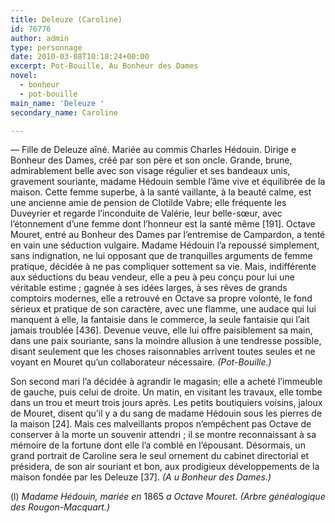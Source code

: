 ```yaml
---
title: Deleuze (Caroline)
id: 76776
author: admin
type: personnage
date: 2010-03-08T10:18:24+00:00
excerpt: Pot-Bouille, Au Bonheur des Dames
novel:
  - bonheur
  - pot-bouille
main_name: 'Deleuze '
secondary_name: Caroline

---
```

— Fille de Deleuze aîné. Mariée au commis Charles Hédouin. Dirige e Bonheur des Dames, créé par son père et son oncle. Grande, brune, admirablement belle avec son visage régulier et ses bandeaux unis, gravement souriante, madame Hédouin semble l&rsquo;âme vive et équilibrée de la maison. Cette femme superbe, à la santé vaillante, à la beauté calme, est une ancienne amie de pension de Clotilde Vabre; elle fréquente les Duveyrier et regarde l&rsquo;inconduite de Valérie, leur belle-sœur, avec l&rsquo;étonnement d&rsquo;une femme dont l&rsquo;honneur est la santé même [191]. Octave Mouret, entré au Bonheur des Dames par l&rsquo;entremise de Campardon, a tenté en vain une séduction vulgaire. Madame Hédouin l&rsquo;a repoussé simplement, sans indignation, ne lui opposant que de tranquilles arguments de femme pratique, décidée à ne pas compliquer sottement sa vie. Mais, indifférente aux séductions du beau vendeur, elle a peu à peu conçu pour lui une véritable estime ; gagnée à ses idées larges, à ses rêves de grands comptoirs modernes, elle a retrouvé en Octave sa propre volonté, le fond sérieux et pratique de son caractère, avec une flamme, une audace qui lui manquent à elle, la fantaisie dans le commerce, la seule fantaisie qui l&rsquo;ait jamais troublée [436]. Devenue veuve, elle lui offre paisiblement sa main, dans une paix souriante, sans la moindre allusion à une tendresse possible, disant seulement que les choses raisonnables arrivent toutes seules et ne voyant en Mouret qu&rsquo;un collaborateur nécessaire. _(Pot-Bouille.)_

Son second mari l&rsquo;a décidée à agrandir le magasin; elle a acheté l&rsquo;immeuble de gauche, puis celui de droite. Un matin, en visitant les travaux, elle tombe dans un trou et meurt trois jours après. Les petits boutiquiers voisins, jaloux de Mouret, disent qu&rsquo;il y a du sang de madame Hédouin sous les pierres de la maison [24]. Mais ces malveillants propos n&rsquo;empêchent pas Octave de conserver à la morte un souvenir attendri ; il se montre reconnaissant à sa mémoire de la fortune dont elle l&rsquo;a comblé en l&rsquo;épousant. Désormais, un grand portrait de Caroline sera le seul ornement du cabinet directorial et présidera, de son air souriant et bon, aux prodigieux développements de la maison fondée par les Deleuze [37]. _(A u Bonheur des Dames.)_

(l) _Madame Hédouin, mariée en_ 1865 _a Octave Mouret. (Arbre généalogique des Rougon-Macquart.)_